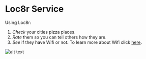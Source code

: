 <!DOCTYPE html>
<html>
    <body>
<h1> Loc8r Service </h1>

Using Loc8r:<div class="0">
1) <i>Check</i> your cities pizza places.
2) <i>Rate</i> them so you can tell others how they are.
3) <i>See</i> if they have Wifi or not.
To learn more about Wifi click <a href="https://en.wikipedia.org/wiki/Wi-Fi">here</a>.

<img src="https://static.pexels.com/photos/2232/vegetables-italian-pizza-restaurant.jpg" alt="alt text" title="Pizza" />
</body>
</html>
